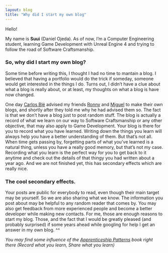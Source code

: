 ```yaml
---
layout: blog
title: "Why did I start my own blog"
---
```


Hello!

My name is **Suui** (Daniel Ojeda). As of now, I’m a Computer Engineering student, learning Game Development with Unreal Engine 4 and trying to follow the road of Software Craftsmanship.

### So, why did I start my own blog?
Some time before writing this, I thought I had no time to mantain a blog. I believed that having a portfolio would do the trick if someday, someone would get interested in the things I do. Turns out, I didn’t have a clue about what a blog is really about, or at least, my thoughts on what a blog is have now changed.

One day [Carlos Blé](https://twitter.com/carlosble) advised my friends [Ronny](https://twitter.com/RonnyAncorini) and [Miguel](https://twitter.com/Groxalf_Esp) to make their own blogs, and shortly after they told me why he had advised them so. The fact is that we don’t have a blog just to post random stuff. The blog is actually a record of what we learn on our way to Software Craftsmanship or any other objective, that may also apply to Game Development.
Your blog is there for you to record what you have learned. Writing down the things you learn will always help you have a better understanding of them. But that’s not all. When time gets passing by, forgetting parts of what you've learned is a natural thing, unless you have a really good memory, but that’s not my case.
Recording what you learn is the perfect way for you to get back to it anytime and check out the details of that thingy you had written about a year ago. And we are not finished yet, this has secondary effects which are really nice.

### The cool secondary effects.
Your posts are public for everybody to read, even though their main target may be yourself. So we are also sharing what we know. The information you post about may be helpful to any random reader that comes by. You may also get feedback from more experienced people and become a better developer while making new contacts.
For me, those are enough reasons to start my blog.
Those, and the fact that I would be greatly pleased (and probably surprised) if some years ahead while googling for help I get an answer in my own blog. ^^

*You may find some influence of the [Apprenticeship Patterns](https://twitter.com/apprenticeshipp) book right there (Record what you learn, Share what you learn)*